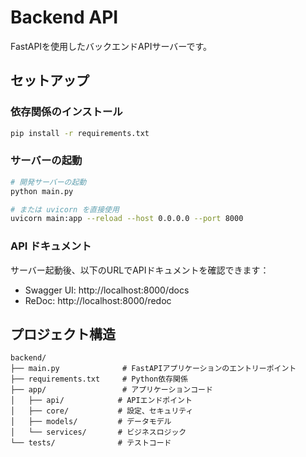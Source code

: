 # Backend API

FastAPIを使用したバックエンドAPIサーバーです。

## セットアップ

### 依存関係のインストール

```bash
pip install -r requirements.txt
```

### サーバーの起動

```bash
# 開発サーバーの起動
python main.py

# または uvicorn を直接使用
uvicorn main:app --reload --host 0.0.0.0 --port 8000
```

### API ドキュメント

サーバー起動後、以下のURLでAPIドキュメントを確認できます：

- Swagger UI: http://localhost:8000/docs
- ReDoc: http://localhost:8000/redoc

## プロジェクト構造

```
backend/
├── main.py              # FastAPIアプリケーションのエントリーポイント
├── requirements.txt     # Python依存関係
├── app/                 # アプリケーションコード
│   ├── api/            # APIエンドポイント
│   ├── core/           # 設定、セキュリティ
│   ├── models/         # データモデル
│   └── services/       # ビジネスロジック
└── tests/              # テストコード
```
